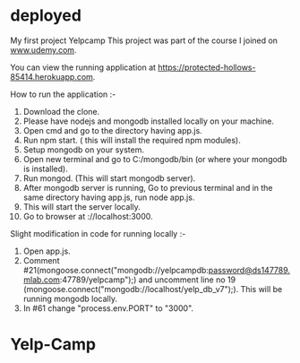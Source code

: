 # deployed
My first project Yelpcamp
This project was part of the course I joined on www.udemy.com.

You can view the running application at https://protected-hollows-85414.herokuapp.com.


How to run the application :-
1. Download the clone.
2. Please have nodejs and mongodb installed locally on your machine.
3. Open cmd and go to the directory having app.js.
4. Run npm start. ( this will install the required npm modules).
5. Setup mongodb on your system.
6. Open new terminal and go to C:/mongodb/bin (or where your mongodb is installed).
7. Run mongod. (This will start mongodb server).
8. After mongodb server is running, Go to previous terminal and in the same directory having app.js, run node app.js.
9. This will start the server locally.
10. Go to browser at ://localhost:3000.

Slight modification in code for running locally :-
1. Open app.js.
2. Comment #21(mongoose.connect("mongodb://yelpcampdb:password@ds147789.mlab.com:47789/yelpcamp");) and uncomment line no 19
   (mongoose.connect("mongodb://localhost/yelp_db_v7");). This will be running mongodb locally.
3. In #61 change "process.env.PORT" to "3000".
# Yelp-Camp
